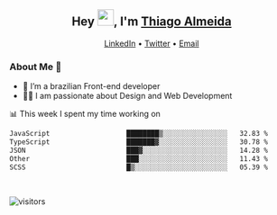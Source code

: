 

<h2 align="center">Hey <img src="https://github.com/TheDudeThatCode/TheDudeThatCode/blob/master/Assets/Hi.gif" width="29">, I'm <a href="https://www.linkedin.com/in/thiago-almeida-69785569/">Thiago Almeida</a></h2>
<p align="center">
  <a href="https://www.linkedin.com/in/thiago-almeida-69785569/">LinkedIn</a> •
  <a href="https://twitter.com/thiagoloal">Twitter</a> •
  <a href="mailto:thiagoloal@gmail.com">Email</a>
</p>

### About Me 🚀
- 🌱  I’m a brazilian Front-end developer</br>
- 👨‍💻  I am passionate about Design and Web Development</br>

<!-- ![Thiago Almeida github stats](https://github-readme-stats.vercel.app/api?username=thiagoloal&show_icons=true&hide_border=true)&nbsp;&nbsp; -->

📊 This week I spent my time working on
<!--START_SECTION:waka-->

```txt
JavaScript                   ████████▒░░░░░░░░░░░░░░░░   32.83 %
TypeScript                   ███████▓░░░░░░░░░░░░░░░░░   30.78 %
JSON                         ███▓░░░░░░░░░░░░░░░░░░░░░   14.28 %
Other                        ███░░░░░░░░░░░░░░░░░░░░░░   11.43 %
SCSS                         █▒░░░░░░░░░░░░░░░░░░░░░░░   05.39 %
```

<!--END_SECTION:waka-->

<br />

![visitors](https://visitor-badge.laobi.icu/badge?page_id=thiagoloal.thiagoloal)
